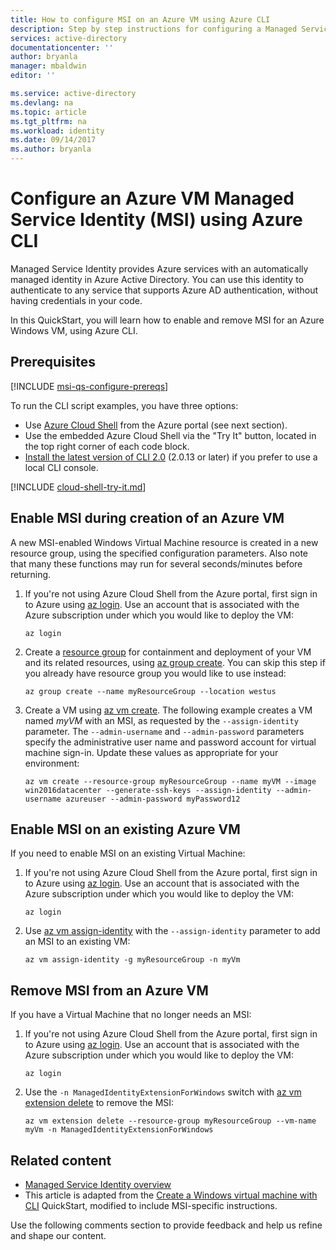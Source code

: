 ```yaml
---
title: How to configure MSI on an Azure VM using Azure CLI
description: Step by step instructions for configuring a Managed Service Identity (MSI) on an Azure VM, using Azure CLI.
services: active-directory
documentationcenter: ''
author: bryanla
manager: mbaldwin
editor: ''

ms.service: active-directory
ms.devlang: na
ms.topic: article
ms.tgt_pltfrm: na
ms.workload: identity
ms.date: 09/14/2017
ms.author: bryanla
---
```


# Configure an Azure VM Managed Service Identity (MSI) using Azure CLI

Managed Service Identity provides Azure services with an automatically managed identity in Azure Active Directory. You can use this identity to authenticate to any service that supports Azure AD authentication, without having credentials in your code. 

In this QuickStart, you will learn how to enable and remove MSI for an Azure Windows VM, using  Azure CLI.

## Prerequisites

[!INCLUDE [msi-qs-configure-prereqs](../../includes/msi-qs-configure-prereqs.md)]

To run the CLI script examples, you have three options:

- Use [Azure Cloud Shell](../cloud-shell/overview.md) from the Azure portal (see next section).
- Use the embedded Azure Cloud Shell via the "Try It" button, located in the top right corner of each code block.
- [Install the latest version of CLI 2.0](https://docs.microsoft.com/cli/azure/install-azure-cli) (2.0.13 or later) if you prefer to use a local CLI console. 

[!INCLUDE [cloud-shell-try-it.md](../../includes/cloud-shell-try-it.md)]

## Enable MSI during creation of an Azure VM

A new MSI-enabled Windows Virtual Machine resource is created in a new resource group, using the specified configuration parameters. Also note that many these functions may run for several seconds/minutes before returning.

1. If you're not using Azure Cloud Shell from the Azure portal, first sign in to Azure using [az login](/cli/azure/#login). Use an account that is associated with the Azure subscription under which you would like to deploy the VM:

   ```azurecli-interactive
   az login
   ```

2. Create a [resource group](../azure-resource-manager/resource-group-overview.md#terminology) for containment and deployment of your VM and its related resources, using [az group create](/cli/azure/group#create). You can skip this step if you already have resource group you would like to use instead:

   ```azurecli-interactive 
   az group create --name myResourceGroup --location westus
   ```

3. Create a VM using [az vm create](/cli/azure/vm#create). The following example creates a VM named *myVM* with an MSI, as requested by the `--assign-identity` parameter. The `--admin-username` and `--admin-password` parameters specify the administrative user name and password account for virtual machine sign-in. Update these values as appropriate for your environment: 

   ```azurecli-interactive 
   az vm create --resource-group myResourceGroup --name myVM --image win2016datacenter --generate-ssh-keys --assign-identity --admin-username azureuser --admin-password myPassword12
   ```

## Enable MSI on an existing Azure VM

If you need to enable MSI on an existing Virtual Machine:

1. If you're not using Azure Cloud Shell from the Azure portal, first sign in to Azure using [az login](/cli/azure/#login). Use an account that is associated with the Azure subscription under which you would like to deploy the VM:

   ```azurecli-interactive
   az login
   ```

2. Use [az vm assign-identity](https://docs.microsoft.com/en-us/cli/azure/vm?view=azure-cli-latest#az_vm_assign_identity) with the `--assign-identity` parameter to add an MSI to an existing VM:

   ```azurecli-interactive
   az vm assign-identity -g myResourceGroup -n myVm
   ```

## Remove MSI from an Azure VM

If you have a Virtual Machine that no longer needs an MSI:

1. If you're not using Azure Cloud Shell from the Azure portal, first sign in to Azure using [az login](/cli/azure/#login). Use an account that is associated with the Azure subscription under which you would like to deploy the VM:

   ```azurecli-interactive
   az login
   ```

2. Use the `-n ManagedIdentityExtensionForWindows` switch with [az vm extension delete](https://docs.microsoft.com/cli/azure/vm#assign-identity) to remove the MSI:

   ```azurecli-interactive
   az vm extension delete --resource-group myResourceGroup --vm-name myVm -n ManagedIdentityExtensionForWindows
   ```

## Related content

- [Managed Service Identity overview](msi-overview.md)
- This article is adapted from the [Create a Windows virtual machine with CLI](../virtual-machines/windows/quick-create-cli.md) QuickStart, modified to include MSI-specific instructions. 

Use the following comments section to provide feedback and help us refine and shape our content.
















